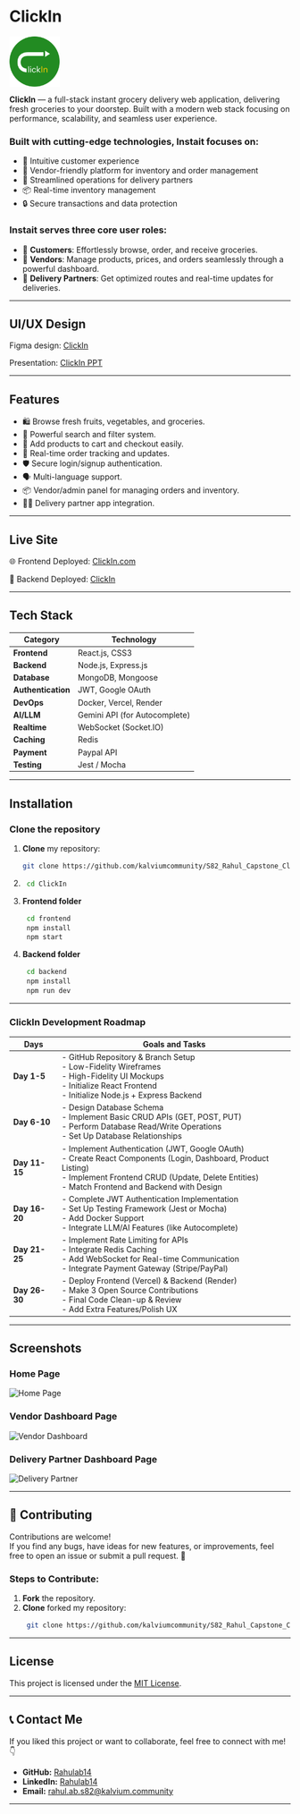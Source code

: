 # ClickIn

<p align="left"> <img src="./assets/ClickIn logo.png" alt="ClickIn Logo" width="90" style="vertical-align: middle;"/>  
</p>


**ClickIn** — a full-stack instant grocery delivery web application, delivering fresh groceries to your doorstep. Built with a modern web stack focusing on performance, scalability, and seamless user experience.

### Built with cutting-edge technologies, Instait focuses on:


- 🛒 Intuitive customer experience
- 🏪 Vendor-friendly platform for inventory and order management
- 🛵 Streamlined operations for delivery partners
- 📦 Real-time inventory management
- 🔒 Secure transactions and data protection

### Instait serves three core user roles:
- 👤 **Customers**: Effortlessly browse, order, and receive groceries.
- 🏪 **Vendors**: Manage products, prices, and orders seamlessly through a powerful dashboard.
- 🛵 **Delivery Partners**: Get optimized routes and real-time updates for deliveries.

---

## UI/UX Design

Figma design: [ClickIn](your-figma-link-here)

Presentation: [ClickIn PPT](https://www.figma.com/proto/mlZagr1AFX3qVg2FQPEQrx/ClickIn-ppt?page-id=0%3A1&node-id=1-2&p=f&viewport=-354%2C710%2C0.16&t=knEvKZevQ3muaiwR-1&scaling=min-zoom&content-scaling=fixed&starting-point-node-id=1%3A2)

---


## Features
- 🛍️ Browse fresh fruits, vegetables, and groceries.
- 🔎 Powerful search and filter system.
- 🛒 Add products to cart and checkout easily.
- 🛵 Real-time order tracking and updates.
- 🛡️ Secure login/signup authentication.
- 🗣️ Multi-language support.
- 📦 Vendor/admin panel for managing orders and inventory.
- 👨‍💻 Delivery partner app integration.

---
## Live Site
🌐 Frontend Deployed: [ClickIn.com](https://clickin.netlify.app)

🔗 Backend Deployed: [ClickIn](https://s82-rahul-capstone-clickin-3.onrender.com)

---

## **Tech Stack**  

| **Category**      | **Technology**                  |
| ----------------- | -------------------------------- |
| **Frontend**      | React.js, CSS3                   |
| **Backend**       | Node.js, Express.js              |
| **Database**      | MongoDB, Mongoose                |
| **Authentication**| JWT, Google OAuth                |
| **DevOps**        | Docker, Vercel, Render           |
| **AI/LLM**        | Gemini API (for Autocomplete)    |
| **Realtime**      | WebSocket (Socket.IO)            |
| **Caching**       | Redis                            |
| **Payment**       | Paypal API                       |
| **Testing**       | Jest / Mocha                     |


---
## Installation

### Clone the repository
1. **Clone** my repository:
   ```bash
   git clone https://github.com/kalviumcommunity/S82_Rahul_Capstone_ClickIn.git

2. 
   ```bash
    cd ClickIn

3. **Frontend folder**
   ```bash
    cd frontend
    npm install
    npm start
3. **Backend folder**
   ```bash
    cd backend
    npm install
    npm run dev
---


### ClickIn Development Roadmap

| Days        | Goals and Tasks |
| ----------- | --------------- |
| **Day 1-5** | - GitHub Repository & Branch Setup<br>- Low-Fidelity Wireframes<br>- High-Fidelity UI Mockups<br>- Initialize React Frontend<br>- Initialize Node.js + Express Backend |
| **Day 6-10** | - Design Database Schema<br>- Implement Basic CRUD APIs (GET, POST, PUT)<br>- Perform Database Read/Write Operations<br>- Set Up Database Relationships |
| **Day 11-15** | - Implement Authentication (JWT, Google OAuth)<br>- Create React Components (Login, Dashboard, Product Listing)<br>- Implement Frontend CRUD (Update, Delete Entities)<br>- Match Frontend and Backend with Design |
| **Day 16-20** | - Complete JWT Authentication Implementation<br>- Set Up Testing Framework (Jest or Mocha)<br>- Add Docker Support<br>- Integrate LLM/AI Features (like Autocomplete) |
| **Day 21-25** | - Implement Rate Limiting for APIs<br>- Integrate Redis Caching<br>- Add WebSocket for Real-time Communication<br>- Integrate Payment Gateway (Stripe/PayPal) |
| **Day 26-30** | - Deploy Frontend (Vercel) & Backend (Render)<br>- Make 3 Open Source Contributions<br>- Final Code Clean-up & Review<br>- Add Extra Features/Polish UX |

---
## Screenshots

### Home Page
![Home Page](./assets/screenshots/homepage.png)

### Vendor Dashboard Page
![Vendor Dashboard](./assets/screenshots/vendor_dashboard.png)

### Delivery Partner Dashboard Page
![Delivery Partner](./assets/screenshots/delivery_partner.png)


---

## 🤝 Contributing

Contributions are welcome!  
If you find any bugs, have ideas for new features, or improvements, feel free to open an issue or submit a pull request. 🚀

### Steps to Contribute:

1. **Fork** the repository.
2. **Clone** forked my repository:
   ```bash
    git clone https://github.com/kalviumcommunity/S82_Rahul_Capstone_ClickIn.git


---

## License

This project is licensed under the [MIT License](LICENSE).



---

## 📞 Contact Me

If you liked this project or want to collaborate, feel free to connect with me! 👇

- **GitHub:** [Rahulab14](https://github.com/Rahulab14)
- **LinkedIn:** [Rahulab14](https://www.linkedin.com/in/rahulab14/)
- **Email:** [rahul.ab.s82@kalvium.community](mailto:rahul.ab.s82@kalvium.community)

---